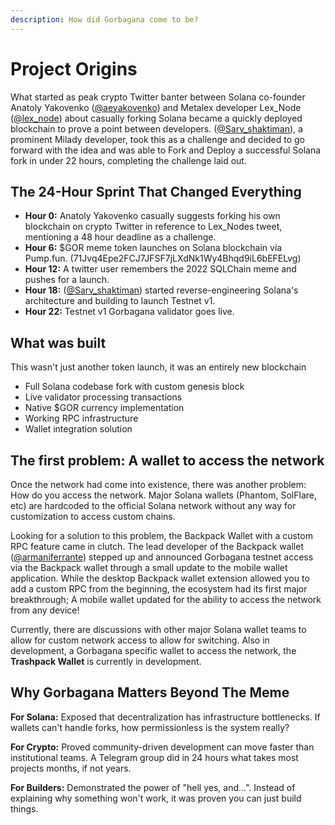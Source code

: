 ```yaml
---
description: How did Gorbagana come to be?
---
```


# Project Origins

What started as peak crypto Twitter banter between Solana co-founder Anatoly Yakovenko ([@aeyakovenko](https://x.com/aeyakovenko)) and Metalex developer Lex\_Node ([@lex\_node](https://x.com/lex_node)) about casually forking Solana became a quickly deployed blockchain to prove a point between developers. ([@Sarv\_shaktiman](https://x.com/Sarv_shaktiman)), a prominent Milady developer, took this as a challenge and decided to go forward with the idea and was able to Fork and Deploy a successful Solana fork in under 22 hours, completing the challenge laid out.

## The 24-Hour Sprint That Changed Everything

* **Hour 0:** Anatoly Yakovenko casually suggests forking his own blockchain on crypto Twitter in reference to Lex_Nodes tweet, mentioning a 48 hour deadline as a challenge.
* **Hour 6:** $GOR meme token launches on Solana blockchain via Pump.fun. (71Jvq4Epe2FCJ7JFSF7jLXdNk1Wy4Bhqd9iL6bEFELvg)
* **Hour 12:** A twitter user remembers the 2022 SQLChain meme and pushes for a launch.
* **Hour 18:** ([@Sarv\_shaktiman](https://x.com/Sarv_shaktiman)) started reverse-engineering Solana's architecture and building to launch Testnet v1.
* **Hour 22:** Testnet v1 Gorbagana validator goes live.

## What was built

This wasn't just another token launch, it was an entirely new blockchain

* Full Solana codebase fork with custom genesis block
* Live validator processing transactions
* Native $GOR currency implementation
* Working RPC infrastructure
* Wallet integration solution

## The first problem: A wallet to access the network

Once the network had come into existence, there was another problem: How do you access the network. Major Solana wallets (Phantom, SolFlare, etc) are hardcoded to the official Solana network without any way for customization to access custom chains.

Looking for a solution to this problem, the Backpack Wallet with a custom RPC feature came in clutch. The lead developer of the Backpack wallet ([@armaniferrante](https://x.com/armaniferrante)) stepped up and announced Gorbagana testnet access via the Backpack wallet through a small update to the mobile wallet application. While the desktop Backpack wallet extension allowed you to add a custom RPC from the beginning, the ecosystem had its first major breakthrough; A mobile wallet updated for the ability to access the network from any device!

Currently, there are discussions with other major Solana wallet teams to allow for custom network access to allow for switching. Also in development, a Gorbagana specific wallet to access the network, the **Trashpack Wallet** is currently in development.

## Why Gorbagana Matters Beyond The Meme

**For Solana:** Exposed that decentralization has infrastructure bottlenecks. If wallets can't handle forks, how permissionless is the system really?

**For Crypto:** Proved community-driven development can move faster than institutional teams. A Telegram group did in 24 hours what takes most projects months, if not years.

**For Builders:** Demonstrated the power of "hell yes, and...". Instead of explaining why something won't work, it was proven you can just build things.

##

